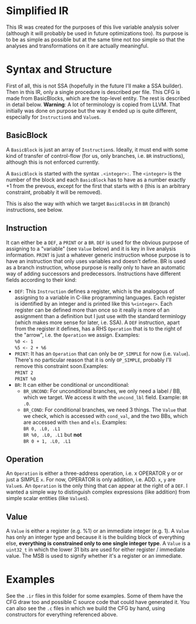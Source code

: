 # Simplified IR

This IR was created for the purposes of this live variable analysis solver
(although it will probably be used in future optimizations too).
Its purpose is to be as simple as possible but at the same time not _too_ simple so that the analyses
and transformations on it are actually meaningful.

# Syntax and Structure

First of all, this is not SSA (hopefully in the future I'll make a SSA builder).
Then in this IR, only a single procedure is described per file. This CFG is made
from BasicBlocks, which are the top-level entity. The rest is described in detail
below. **Warning**: A lot of terminology is copied from LLVM. That initially was done
on purpose but the way it ended up is quite different, especially for `Instruction`s
and `Value`s.

## BasicBlock
  A `BasicBlock` is just an array of `Instruction`s. Ideally, it must end
  with some kind of transfer of control-flow (for us, only branches, i.e. `BR` instructions),
  although this is not enforced currently.
  
  A `BasicBlock` is started with the syntax `.<integer>:`. The `<integer>` is the number of the
  block and each `BasicBlock` has to have as a number exactly +1 from the prevous, except
  for the first that starts with `0` (this is an arbitrary constraint, probably it will be removed).
  
  This is also the way with which we target `BasicBlock`s in `BR` (branch) instructions, see below.

## Instruction
  It can either be a `DEF`, a `PRINT` or a `BR`. `DEF` is used for the obvious purpose
  of assigning to a "variable" (see `Value` below) and it is key in live analysis information.
  `PRINT` is just a whatever generic instruction whose purpose is to have
  an instruction that only uses variables and doesn't define.
  BR is used as a branch instruction, whose purpose is really only to have
  an automatic way of adding successors and predecessors.
  Instructions have different fields according to their kind:
  
  - `DEF`:
     This `Instruction` defines a register, which is the analogous of assigning to a variable in C-like
     programming languages. Each register is identified by an integer and is printed like this `%<integer>`.
     Each register can be defined more than once so it really is more of an assignment than a definition
     but I just use with the standard terminlogy (which makes more sense for later, i.e. SSA).
     A `DEF` instruction, apart from the register it defines, has a RHS `Operation`
     that is to the right of the "arrow", i.e. the `Operation` we assign. Examples:<br/>
     `%0 <- 1`<br/>
     `%5 <- 2 + %6`
  - `PRINT`:
     It has an `Operation` that can only be `OP_SIMPLE` for now (i.e. `Value`). There's
     no particular reason that it is only `OP_SIMPLE`, probably I'll remove this constraint
     soon.Examples:<br/>
     `PRINT 2`<br/>
     `PRINT %0`
  - `BR`:
    It can either be conditional or unconditional:
    - `BR_UNCOND`:
      For unconditional branches, we only need a label / BB, which we target. We access it with
      the `uncond_lbl` field. Example: `BR .0`.
    - `BR_COND`:
      For conditional branches, we need 3 things. The `Value` that we check, which
      is accessed with `cond_val`, and the two BBs, which are accessed with
      `then` and `els`. Examples:<br/>
      `BR 0, .L0, .L1`<br/>
      `BR %0, .L0, .L1` but **not**<br/>
      `BR 0 + 1, .L0, .L1`
      
## Operation
  An `Operation` is either a three-address operation, i.e. x OPERATOR y or
  or just a SIMPLE `x`. For now, OPERATOR is only addition, i.e. ADD.
  `x`, `y` are `Value`s. An `Operation` is the only thing that can appear
  at the right of a `DEF`. I wanted a simple way to distinguish complex
  expressions (like addition) from simple scalar entities (like `Value`s).

## Value
  A `Value` is either a register (e.g. %1) or an immediate integer (e.g. 1).
  A `Value` has only an integer type and because it is the building block of everything
  else, **everything is constrained only to one single integer type**.
  A `Value` is a `uint32_t` in which the lower 31 bits are used for either register / immediate
  value. The MSB is used to signify whether it's a register or an immediate.
  
# Examples

See the `.ir` files in this folder for some examples. Some of them have the CFG draw too and possible
C source code that could have generated it.
You can also see the `.c` files in which we build the CFG by hand, using constructors for everything
referenced above.
